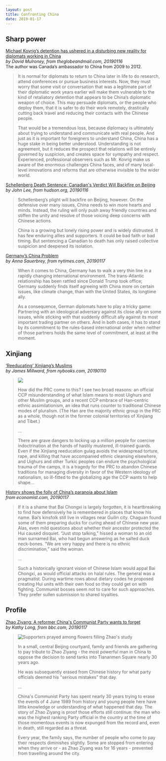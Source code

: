 ```yaml
---
layout: post
title: Confronting China
date: 2019-01-17
---
```


## Sharp power

[Michael Kovrig’s detention has ushered in a disturbing new reality for diplomats working in China](https://www.theglobeandmail.com/opinion/article-michael-kovrigs-detention-has-ushered-in-a-disturbing-new-reality-for/) <br> *by David Mulroney, from theglobeandmail.com, 20190116* <br> The author was Canada’s ambassador to China from 2009 to 2012.

> It is normal for diplomats to return to China later in life to do research, attend conferences or pursue business interests. Now, they must worry that some visit or conversation that was a legitimate part of their diplomatic work years earlier will make them vulnerable to the kind of retaliatory detention that appears to be China’s diplomatic weapon of choice. This may persuade diplomats, or the people who deploy them, that it is safer to do their work remotely, drastically cutting back travel and reducing their contacts with the Chinese people.
>
> That would be a tremendous loss, because diplomacy is ultimately about trying to understand and communicate with real people. And just as it is important for foreigners to understand China, China has a huge stake in being better understood. Understanding is not agreement, but it reduces the prospect that relations will be entirely governed by suspicion, and creates space for sympathy and respect. Experienced, professional observers such as Mr. Kovrig make us aware of the enormous challenges China faces, and of many local-level innovations and reforms that are otherwise invisible to the wider world.

[Schellenberg Death Sentence: Canadian's Verdict Will Backfire on Beijing](https://www.hudson.org/research/14771-schellenberg-death-sentence-canadian-s-verdict-will-backfire-on-beijing) <br> *by John Lee, from hudson.org, 20190116*

> Schellenberg’s plight will backfire on Beijing, however. On the defensive over many issues, China needs to win more hearts and minds. Instead, the ruling will only push away friendly countries and stiffen the unity and resolve of those voicing deep concerns with Chinese actions.
>
> China is a growing but lonely rising power and is widely distrusted. It has few enduring allies and supporters. It could be bad faith or bad timing. But sentencing a Canadian to death has only raised collective suspicion and deepened its isolation.

[Germany’s China Problem](https://www.nytimes.com/2019/01/17/opinion/germanys-china-problem.html?partner=rss&emc=rss) <br> *by Anna Sauerbrey, from nytimes.com, 20190117*

> When it comes to China, Germany has to walk a very thin line in a rapidly changing international environment. The trans-Atlantic relationship has been rattled since Donald Trump took office; Germany suddenly finds itself agreeing with China more on certain issues, like climate change, than with the United States, its longtime ally.
>
> As a consequence, German diplomats have to play a tricky game: Partnering with an ideological adversary against its close ally on some issues, while sticking with that suddenly difficult ally against its most important trading partner on others. And in both cases, it has to stand by its commitment to the rules-based international order when neither of those partners holds the same level of commitment, at least at the moment.

## Xinjiang

[‘Reeducating’ Xinjiang’s Muslims](https://www.nybooks.com/articles/2019/02/07/reeducating-xinjiangs-muslims/) <br> *by James Millward, from nybooks.com, 20190110*

> ![](https://cdn.nybooks.com/wp-content/uploads/2019/01/nyrb020719-600x0-c-default.png)
>
> How did the PRC come to this? I see two broad reasons: an official CCP misunderstanding of what Islam means to most Uighurs and other Muslim groups, and a recent CCP embrace of Han-centric ethnic assimilationism, an idea that runs counter to traditional Chinese modes of pluralism. (The Han are the majority ethnic group in the PRC as a whole, though not in the former colonial territories of Xinjiang and Tibet.)
>
> ...
>
> There are grave dangers to locking up a million people for coercive indoctrination at the hands of hastily mustered, ill-trained guards. Even if the Xinjiang reeducation gulag avoids the widespread torture, rape, and killing that have accompanied ethnic cleansing elsewhere, and Uighurs and other Turkic peoples can endure the psychological trauma of the camps, it is a tragedy for the PRC to abandon Chinese traditions for managing diversity in favor of the Western ideology of nationalism, so ill-fitted to the globalizing age the CCP wants to help shape...

[History shows the folly of China’s paranoia about Islam](https://www.economist.com/china/2019/01/19/history-shows-the-folly-of-chinas-paranoia-about-islam?fsrc=rss) <br> *from economist.com, 20190117*

> If it is a shame that Bai Chongxi is largely forgotten, it is heartbreaking to find how defensively he is remembered in places that know his name. Bai’s kinsfolk still live in villages near Guilin city. Chaguan found some of them preparing ducks for curing ahead of Chinese new year. Alas, even mild questions about whether their ancestor protected the Hui caused disquiet. “Just stop talking,” hissed a woman to an old man surnamed Bai, who had begun answering as he salted duck neck-bones. “We are very happy and there is no ethnic discrimination,” said the woman.
>
> ...
>
> Such a historically ignorant vision of Chinese Islam would appal Bai Chongxi, as would official attacks on halal rules. The general was a pragmatist. During wartime rows about dietary codes he proposed creating Hui units with their own food so they could get on with fighting. Communist bosses seem not to care for such approaches. They prefer sullen submission to shared loyalties.

## Profile

[Zhao Ziyang: A reformer China's Communist Party wants to forget](https://www.bbc.com/news/blogs-china-blog-46901248) <br> *by Kathy Long, from bbc.com, 20190117*

> ![Supporters prayed among flowers filling Zhao's study](https://ichef.bbci.co.uk/news/624/cpsprodpb/232A/production/_105220090_praybbc.jpg)
>
> In a small, central Beijing courtyard, family and friends are gathering to pay tribute to Zhao Ziyang - the most powerful man in China to oppose the decision to send tanks into Tiananmen Square nearly 30 years ago.
>
> He was subsequently erased from Chinese history for what party officials deemed his "serious mistakes" that day.
>
> ...
>
> China's Communist Party has spent nearly 30 years trying to erase the events of 4 June 1989 from history and young people here have little knowledge or understanding of what happened that day. The story of Zhao Ziyang is proof those efforts still continue: the man who was the highest ranking Party official in the country at the time of those momentous events is now expunged from the record and, even in death, still regarded as a threat.
>
> Every year, the family says, the number of people who come to pay their respects diminishes slightly. Some are stopped from entering when they arrive or - as Zhao Ziyang was for 16 years - prevented from travelling around the city.